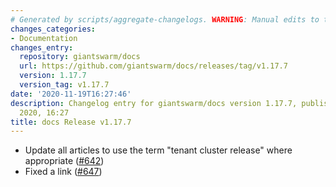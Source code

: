 ```yaml
---
# Generated by scripts/aggregate-changelogs. WARNING: Manual edits to this files will be overwritten.
changes_categories:
- Documentation
changes_entry:
  repository: giantswarm/docs
  url: https://github.com/giantswarm/docs/releases/tag/v1.17.7
  version: 1.17.7
  version_tag: v1.17.7
date: '2020-11-19T16:27:46'
description: Changelog entry for giantswarm/docs version 1.17.7, published on 19 November
  2020, 16:27
title: docs Release v1.17.7
---
```


- Update all articles to use the term "tenant cluster release" where appropriate ([#642](https://github.com/giantswarm/docs/pull/642))
- Fixed a link ([#647](https://github.com/giantswarm/docs/pull/647))
